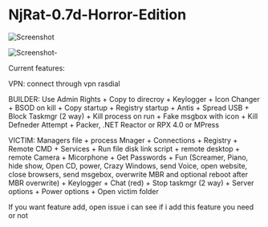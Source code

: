 # NjRat-0.7d-Horror-Edition

![Screenshot](https://raw.githubusercontent.com/De-eloper/NjRat-0.7d-Horror-Edition/main/Screenshot.png?raw=true)

![Screenshot-](https://raw.githubusercontent.com/De-eloper/NjRat-0.7d-Horror-Edition/main/Screenshot-.png?raw=true)

Current features:

VPN:
connect through vpn rasdial

BUILDER:
Use Admin Rights +
Copy to direcroy + 
Keylogger + 
Icon Changer +
BSOD on kill + 
Copy startup + 
Registry  startup + 
Antis + 
Spread USB + 
Block Taskmgr (2 way) + 
Kill process on run + 
Fake msgbox with icon + 
Kill Defneder Attempt + 
Packer, .NET Reactor or RPX 4.0 or MPress

VICTIM:
Managers file + 
process Mnager + 
Connections + 
Registry + 
Remote CMD + 
Services + 
Run file disk link script + 
remote desktop + 
remote Camera + 
Micorphone + 
Get Passwords + 
Fun (Screamer, Piano, hide show, Open CD, power, Crazy Windows, send Voice, open website, close browsers, send msgebox, overwrite MBR and optional reboot after MBR overwrite) + 
Keylogger + 
Chat (red) + 
Stop taskmgr (2 way) + 
Server options + 
Power options + 
Open victim folder


If you want feature add, open issue i can see if i add this feature you need or not
